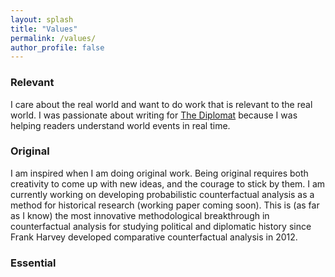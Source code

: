 ```yaml
---
layout: splash
title: "Values"
permalink: /values/
author_profile: false
---
```


### Relevant

I care about the real world and want to do work that is relevant to the real world. I was passionate about writing for <a href="https://thediplomat.com/authors/mina-pollmann/">The Diplomat</a> because I was helping readers understand world events in real time. 

### Original

I am inspired when I am doing original work. Being original requires both creativity to come up with new ideas, and the courage to stick by them. I am currently working on developing probabilistic counterfactual analysis as a method for historical research (working paper coming soon). This is (as far as I know) the most innovative methodological breakthrough in counterfactual analysis for studying political and diplomatic history since Frank Harvey developed comparative counterfactual analysis in 2012. 

### Essential

